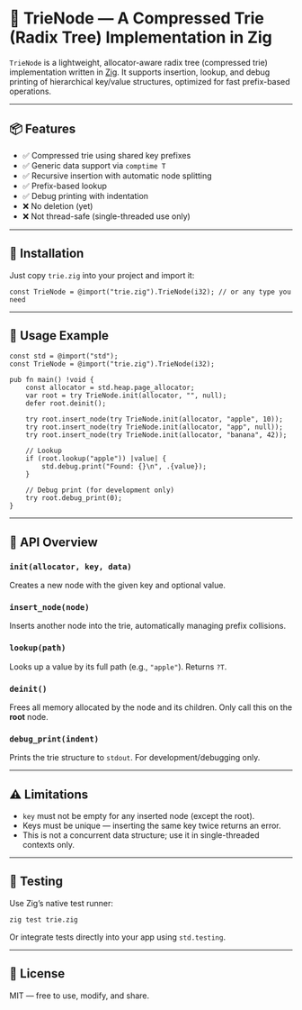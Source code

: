 # 🌲 TrieNode — A Compressed Trie (Radix Tree) Implementation in Zig

`TrieNode` is a lightweight, allocator-aware radix tree (compressed trie) implementation written in [Zig](https://ziglang.org/). It supports insertion, lookup, and debug printing of hierarchical key/value structures, optimized for fast prefix-based operations.

---

## 📦 Features

* ✅ Compressed trie using shared key prefixes
* ✅ Generic data support via `comptime T`
* ✅ Recursive insertion with automatic node splitting
* ✅ Prefix-based lookup
* ✅ Debug printing with indentation
* ❌ No deletion (yet)
* ❌ Not thread-safe (single-threaded use only)

---

## 🔧 Installation

Just copy `trie.zig` into your project and import it:

```zig
const TrieNode = @import("trie.zig").TrieNode(i32); // or any type you need
```

---

## 🚀 Usage Example

```zig
const std = @import("std");
const TrieNode = @import("trie.zig").TrieNode(i32);

pub fn main() !void {
    const allocator = std.heap.page_allocator;
    var root = try TrieNode.init(allocator, "", null);
    defer root.deinit();

    try root.insert_node(try TrieNode.init(allocator, "apple", 10));
    try root.insert_node(try TrieNode.init(allocator, "app", null));
    try root.insert_node(try TrieNode.init(allocator, "banana", 42));

    // Lookup
    if (root.lookup("apple")) |value| {
        std.debug.print("Found: {}\n", .{value});
    }

    // Debug print (for development only)
    try root.debug_print(0);
}
```

---

## 📘 API Overview

### `init(allocator, key, data)`

Creates a new node with the given key and optional value.

### `insert_node(node)`

Inserts another node into the trie, automatically managing prefix collisions.

### `lookup(path)`

Looks up a value by its full path (e.g., `"apple"`). Returns `?T`.

### `deinit()`

Frees all memory allocated by the node and its children. Only call this on the **root** node.

### `debug_print(indent)`

Prints the trie structure to `stdout`. For development/debugging only.

---

## ⚠️ Limitations

* `key` must not be empty for any inserted node (except the root).
* Keys must be unique — inserting the same key twice returns an error.
* This is not a concurrent data structure; use it in single-threaded contexts only.

---

## 🧪 Testing

Use Zig’s native test runner:

```sh
zig test trie.zig
```

Or integrate tests directly into your app using `std.testing`.

---

## 📄 License

MIT — free to use, modify, and share.
